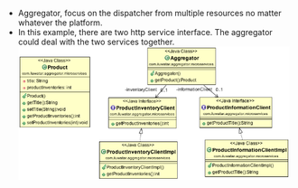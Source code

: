 - Aggregator, focus on the dispatcher from multiple resources no matter whatever the platform.
- In this example, there are two http service interface. The aggregator could deal with the two services together.
![alt text](./etc/aggregator-microservice.png "Aggregator Microservice")
